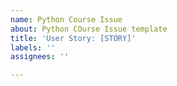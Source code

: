 ```yaml
---
name: Python Course Issue
about: Python COurse Issue template
title: 'User Story: [STORY]'
labels: ''
assignees: ''

---
```



